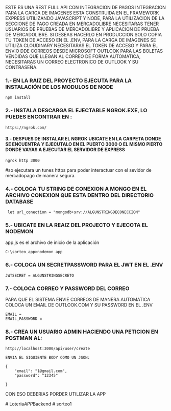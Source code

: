 

ESTE ES UNA REST FULL API CON INTEGRACION DE PAGOS INTEGRACION PARA LA CARGA DE IMAGENES
ESTA CONSTRUIDA EN EL FRAMEWORK EXPRESS UTILIZANDO JAVASCRIPT Y NODE, PARA LA UTILIZACION DE LA SECCIONE DE PAGO CREADA EN MERCADOLIBRE NECESITARAS TENER USUARIOS DE PRUEBAS DE MERCADOLIBRE Y APLICACION DE PRUEBA DE MERCADOLIBRE. SI DESEAS HACERLO EN PRODUCCION SOLO COPIA TU TOKEN DE ACCESO EN EL .ENV, PARA LA CARGA DE IMAGENES SE UTILIZA CLOUDINARY NECESITARAS EL TOKEN DE ACCESO Y PARA EL ENVIO DDE CORREOS DESDE MICROSOFT OUTLOOK PARA LAS BOLETAS VENDIDAS QUE LLEGAN AL CORREO DE FORMA AUTOMATICA, NECESITARAS UN CORREO ELECTRONICO DE OUTLOOK Y SU CONTRASEÑA.





### 1.-  EN LA RAIZ DEL PROYECTO EJECUTA PARA LA INSTALACIÓN DE LOS MODULOS DE NODE 
```
npm install
``` 

### 2.- INSTALA DESCARGA EL EJECTABLE NGROK.EXE, LO PUEDES ENCONTRAR EN : 
```
https://ngrok.com/
```

#### 3.- DESPUES DE INSTALAR EL NGROK UBICATE EN LA CARPETA DONDE SE ENCUENTRA Y EJECUTALO EN EL PUERTO 3000 O EL MISMO PIERTO DONDE VAYAS A EJECUTAR EL SERVIDOR DE EXPRESS

```
ngrok http 3000
```
#so ejecutara un tunes https para poder interactuar con el sevidor de mercadopago de manera segura.



### 4.- COLOCA TU STRING DE CONEXION A MONGO EN EL ARCHIVO CONEXION QUE ESTA DENTRO DEL DIRECTORIO DATABASE

```
 let url_conection = "mongodb+srv://ALGUNSTRINGDECONECCION"
```


### 5.- UBICATE EN LA REAIZ DEL PROJECTO Y EJECOTA EL NODEMON 

app.js es el archivo de inicio de la aplicación

```
C:\sorteo_app>nodemon app
```

### 6.- COLOCA UN SECRETPASSWORD PARA EL JWT EN EL .ENV

```
JWTSECRET = ALGUNSTRINGSECRETO
```

### 7.- COLOCA CORREO Y PASSWORD DEL CORREO
PARA QUE EL SISTEMA ENVIE CORREOS DE MANERA AUTOMATICA COLOCA UN EMAIL DE OUTLOOK.COM Y SU PASSWORD EN EL .ENV

```
EMAIL = 
EMAIL_PASSWORD = 
```

### 8.- CREA UN USUARIO ADMIN HACIENDO UNA PETICION EN POSTMAN AL:

```
http://localhost:3000/api/user/create

ENVIA EL SIGUIENTE BODY COMO UN JSON:

{
    "email": "1@gmail.com",
    "password": "12345"
   
}

```

CON ESO DEBERIAS PORDER UTILIZAR LA APP

#   L o t e r i a _ A P P _ B a c k e n d  
 #   s o r t e o 1  
 